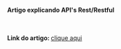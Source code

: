<p><strong>Artigo explicando API's Rest/Restful </strong></p>
<br>
<br>
<strong>Link do artigo: </strong><a href="https://medium.com/@lucas.eschechola/construindo-uma-simples-api-restful-com-asp-net-4-6-x-ac17604add8c">clique aqui</a>

